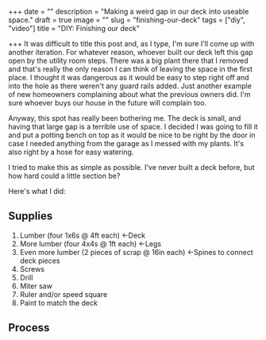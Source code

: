 +++
date = ""
description = "Making a weird gap in our deck into useable space."
draft = true
image = ""
slug = "finishing-our-deck"
tags = ["diy", "video"]
title = "DIY: Finishing our deck"

+++
It was difficult to title this post and, as I type, I'm sure I'll come up with another iteration. For whatever reason, whoever built our deck left this gap open by the utility room steps. There was a big plant there that I removed and that's really the only reason I can think of leaving the space in the first place. I thought it was dangerous as it would be easy to step right off and into the hole as there weren't any guard rails added. Just another example of new homeowners complaining about what the previous owners did. I'm sure whoever buys our house in the future will complain too.

Anyway, this spot has really been bothering me. The deck is small, and having that large gap is a terrible use of space. I decided I was going to fill it and put a potting bench on top as it would be nice to be right by the door in case I needed anything from the garage as I messed with my plants. It's also right by a hose for easy watering.

I tried to make this as simple as possible. I've never built a deck before, but how hard could a little section be?

Here's what I did:

## Supplies

1. Lumber (four 1x6s @ 4ft each) <-Deck
2. More lumber (four 4x4s @ 1ft each) <-Legs
3. Even more lumber (2 pieces of scrap @ 16in each) <-Spines to connect deck pieces
4. Screws
5. Drill
6. Miter saw
7. Ruler and/or speed square
8. Paint to match the deck

## Process